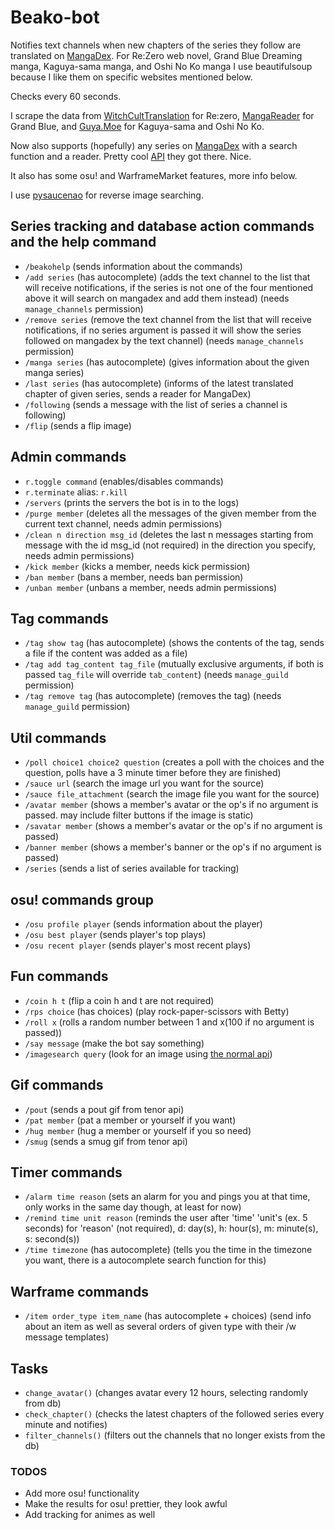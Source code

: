 # Beako-bot

Notifies text channels when new chapters of the series they follow are translated on [MangaDex](https://mangadex.org). For Re:Zero web novel, Grand Blue Dreaming manga, Kaguya-sama manga, and Oshi No Ko manga I use beautifulsoup because I like them on specific websites mentioned below.

Checks every 60 seconds.

I scrape the data from [WitchCultTranslation](https://witchculttranslation.com/) for Re:zero, [MangaReader](https://mangareader.to) for Grand Blue, and [Guya.Moe](https://guya.moe) for Kaguya-sama and Oshi No Ko.

Now also supports (hopefully) any series on [MangaDex](https://mangadex.org) with a search function and a reader. Pretty cool [API](https://api.mangadex.org/swagger.html#/) they got there. Nice.

It also has some osu! and WarframeMarket features, more info below.

I use [pysaucenao](https://github.com/FujiMakoto/pysaucenao) for reverse image searching.

## Series tracking and database action commands and the help command

- `/beakohelp` (sends information about the commands)
- `/add series` (has autocomplete) (adds the text channel to the list that will receive notifications, if the series is not one of the four mentioned above it will search on mangadex and add them instead)  (needs `manage_channels` permission)
- `/remove series` (remove the text channel from the list that will receive notifications, if no series argument is passed it will show the series followed on mangadex by the text channel) (needs `manage_channels` permission)
- `/manga series` (has autocomplete) (gives information about the given manga series)
- `/last series` (has autocomplete) (informs of the latest translated chapter of given series, sends a reader for MangaDex)
- `/following` (sends a message with the list of series a channel is following)
- `/flip` (sends a flip image)

## Admin commands

- `r.toggle command` (enables/disables commands)
- `r.terminate` alias: `r.kill`
- `/servers` (prints the servers the bot is in to the logs)
- `/purge member` (deletes all the messages of the given member from the current text channel, needs admin permissions)
- `/clean n direction msg_id` (deletes the last n messages starting from message with the id msg_id (not required) in the direction you specify, needs admin permissions)
- `/kick member` (kicks a member, needs kick permission)
- `/ban member` (bans a member, needs ban permission)
- `/unban member` (unbans a member, needs admin permissions)

## Tag commands

- `/tag show tag` (has autocomplete) (shows the contents of the tag, sends a file if the content was added as a file)
- `/tag add tag_content tag_file` (mutually exclusive arguments, if both is passed `tag_file` will override `tab_content`) (needs `manage_guild` permission)
- `/tag remove tag` (has autocomplete) (removes the tag) (needs `manage_guild` permission)

## Util commands

- `/poll choice1 choice2 question` (creates a poll with the choices and the question, polls have a 3 minute timer before they are finished)
- `/sauce url` (search the image url you want for the source)
- `/sauce file_attachment` (search the image file you want for the source)
- `/avatar member` (shows a member's avatar or the op's if no argument is passed. may include filter buttons if the image is static)
- `/savatar member` (shows a member's avatar or the op's if no argument is passed)
- `/banner member` (shows a member's banner or the op's if no argument is passed)
- `/series` (sends a list of series available for tracking)

## osu! commands group

- `/osu profile player` (sends information about the player)
- `/osu best player` (sends player's top plays)
- `/osu recent player` (sends player's most recent plays)

## Fun commands

- `/coin h t` (flip a coin h and t are not required)
- `/rps choice` (has choices) (play rock-paper-scissors with Betty)
- `/roll x` (rolls a random number between 1 and x(100 if no argument is passed))
- `/say message` (make the bot say something)
- `/imagesearch query` (look for an image using [the normal api](https://normal-api.tk/))

## Gif commands

- `/pout` (sends a pout gif from tenor api)
- `/pat member` (pat a member or yourself if you want)
- `/hug member` (hug a member or yourself if you so need)
- `/smug` (sends a smug gif from tenor api)

## Timer commands

- `/alarm time reason` (sets an alarm for you and pings you at that time, only works in the same day though, at least for now)
- `/remind time unit reason` (reminds the user after 'time' 'unit's (ex. 5 seconds) for 'reason' (not required), d: day(s), h: hour(s), m: minute(s), s: second(s))
- `/time timezone` (has autocomplete) (tells you the time in the timezone you want, there is a autocomplete search function for this)

## Warframe commands

- `/item order_type item_name` (has autocomplete + choices) (send info about an item as well as several orders of given type with their /w message templates)

## Tasks

- `change_avatar()` (changes avatar every 12 hours, selecting randomly from db)
- `check_chapter()` (checks the latest chapters of the followed series every minute and notifies)
- `filter_channels()` (filters out the channels that no longer exists from the db)

### TODOS

- Add more osu! functionality
- Make the results for osu! prettier, they look awful
- Add tracking for animes as well
